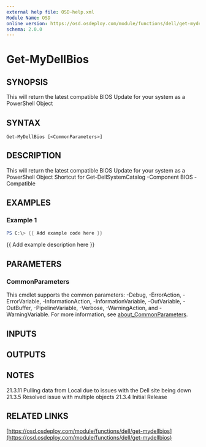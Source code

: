 ```yaml
---
external help file: OSD-help.xml
Module Name: OSD
online version: https://osd.osdeploy.com/module/functions/dell/get-mydellbios
schema: 2.0.0
---
```


# Get-MyDellBios

## SYNOPSIS
This will return the latest compatible BIOS Update for your system as a PowerShell Object

## SYNTAX

```
Get-MyDellBios [<CommonParameters>]
```

## DESCRIPTION
This will return the latest compatible BIOS Update for your system as a PowerShell Object
Shortcut for Get-DellSystemCatalog -Component BIOS -Compatible

## EXAMPLES

### Example 1
```powershell
PS C:\> {{ Add example code here }}
```

{{ Add example description here }}

## PARAMETERS

### CommonParameters
This cmdlet supports the common parameters: -Debug, -ErrorAction, -ErrorVariable, -InformationAction, -InformationVariable, -OutVariable, -OutBuffer, -PipelineVariable, -Verbose, -WarningAction, and -WarningVariable. For more information, see [about_CommonParameters](http://go.microsoft.com/fwlink/?LinkID=113216).

## INPUTS

## OUTPUTS

## NOTES
21.3.11 Pulling data from Local due to issues with the Dell site being down
21.3.5  Resolved issue with multiple objects
21.3.4  Initial Release

## RELATED LINKS

[https://osd.osdeploy.com/module/functions/dell/get-mydellbios](https://osd.osdeploy.com/module/functions/dell/get-mydellbios)

